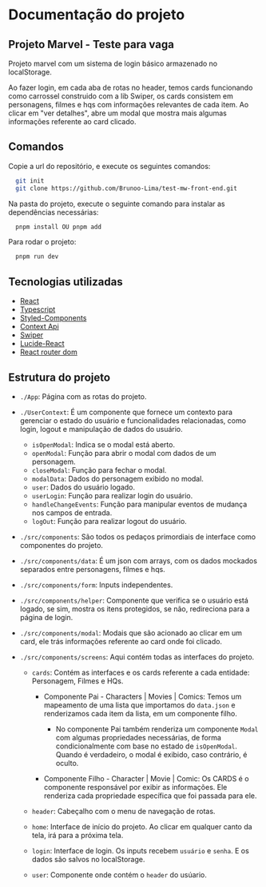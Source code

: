 # Documentação do projeto

## Projeto Marvel - Teste para vaga

Projeto marvel com um sistema de login básico armazenado no localStorage.

Ao fazer login, em cada aba de rotas no header, temos cards funcionando como carrossel construido com a lib Swiper, os cards consistem em personagens, filmes e hqs com informações relevantes de cada item. Ao clicar em "ver detalhes", abre um modal que mostra mais algumas informações referente ao card clicado.

## Comandos

Copie a url do repositório, e execute os seguintes comandos:

```bash
  git init
  git clone https://github.com/Brunoo-Lima/test-mw-front-end.git
```

Na pasta do projeto, execute o seguinte comando para instalar as dependências necessárias:

```bash
  pnpm install OU pnpm add
```

Para rodar o projeto:

```bash
  pnpm run dev
```

## Tecnologias utilizadas

- [React](https://react.dev/learn)
- [Typescript](https://www.typescriptlang.org/)
- [Styled-Components](https://styled-components.com/)
- [Context Api](https://react.dev/reference/react/createContext)
- [Swiper](https://swiperjs.com/)
- [Lucide-React](https://lucide.dev/)
- [React router dom](https://reactrouter.com/en/main)

## Estrutura do projeto

- `./App`: Página com as rotas do projeto.
- `./UserContext`: É um componente que fornece um contexto para gerenciar o estado do usuário e funcionalidades relacionadas, como login, logout e manipulação de dados do usuário.

  - `isOpenModal`: Indica se o modal está aberto.
  - `openModal`: Função para abrir o modal com dados de um personagem.
  - `closeModal`: Função para fechar o modal.
  - `modalData`: Dados do personagem exibido no modal.
  - `user`: Dados do usuário logado.
  - `userLogin`: Função para realizar login do usuário.
  - `handleChangeEvents`: Função para manipular eventos de mudança nos campos de entrada.
  - `logOut`: Função para realizar logout do usuário.

- `./src/components`: São todos os pedaços primordiais de interface como componentes do projeto.

- `./src/components/data`: É um json com arrays, com os dados mockados separados entre personagens, filmes e hqs.

- `./src/components/form`: Inputs independentes.

- `./src/components/helper`: Componente que verifica se o usuário está logado, se sim, mostra os itens protegidos, se não, redireciona para a página de login.

- `./src/components/modal`: Modais que são acionado ao clicar em um card, ele trás informações referente ao card onde foi clicado.

- `./src/components/screens`: Aqui contém todas as interfaces do projeto.

  - `cards`: Contém as interfaces e os cards referente a cada entidade: Personagem, Filmes e HQs.

    - Componente Pai - Characters | Movies | Comics: Temos um mapeamento de uma lista que importamos do `data.json` e renderizamos cada item da lista, em um componente filho.

      - No componente Pai também renderiza um componente `Modal` com algumas propriedades necessárias, de forma condicionalmente com base no estado de `isOpenModal`. Quando é verdadeiro, o modal é exibido, caso contrário, é oculto.

    - Componente Filho - Character | Movie | Comic: Os CARDS é o componente responsável por exibir as informações. Ele renderiza cada propriedade específica que foi passada para ele.

  - `header`: Cabeçalho com o menu de navegação de rotas.
  - `home`: Interface de início do projeto. Ao clicar em qualquer canto da tela, irá para a próxima tela.
  - `login`: Interface de login. Os inputs recebem `usuário` e `senha`. E os dados são salvos no localStorage.
  - `user`: Componente onde contém o `header` do usúario.
